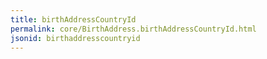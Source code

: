 ```yaml
---
title: birthAddressCountryId
permalink: core/BirthAddress.birthAddressCountryId.html
jsonid: birthaddresscountryid
---
```

